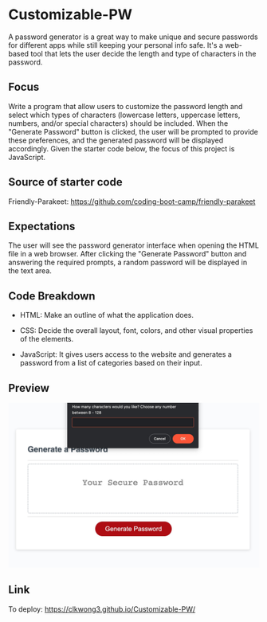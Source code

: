 # Customizable-PW

A password generator is a great way to make unique and secure passwords for different apps while still keeping your personal info safe. It's a web-based tool that lets the user decide the length and type of characters in the password.

## Focus

Write a program that allow users to customize the password length and select which types of characters (lowercase letters, uppercase letters, numbers, and/or special characters) should be included. When the "Generate Password" button is clicked, the user will be prompted to provide these preferences, and the generated password will be displayed accordingly. Given the starter code below, the focus of this project is JavaScript.

## Source of starter code

Friendly-Parakeet: https://github.com/coding-boot-camp/friendly-parakeet

## Expectations

The user will see the password generator interface when opening the HTML file in a web browser. After clicking the "Generate Password" button and answering the required prompts, a random password will be displayed in the text area.

## Code Breakdown

- HTML: Make an outline of what the application does.

- CSS: Decide the overall layout, font, colors, and other visual properties of the elements.

- JavaScript: It gives users access to the website and generates a password from a list of categories based on their input.

## Preview

![Full Page Image](/assets/image/clkwong3.github.io%3ACustomizable-PW.png)

## Link

To deploy: https://clkwong3.github.io/Customizable-PW/
